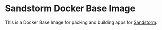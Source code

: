 # Sandstorm Docker Base Image

This is a Docker Base Image for packing and building apps for [Sandstorm](https://sandstorm.io).